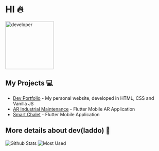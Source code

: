 
# HI 🔥

<p align="left">
  <img src="https://media.giphy.com/media/487L0pNZKONFN01oHO/giphy.gif" width="150px" title="developer">
</p>


## My Projects 💻
- [Dev Portfolio](https://thevladdo.netlify.app) - My personal website, developed in HTML, CSS and Vanilla JS
- [AR Industrial Maintenance](https://github.com/thevladdo/AR_Industrial_Maintenance) - Flutter Mobile AR Application
- [Smart Chalet](https://github.com/thevladdo/Smart_Chalet) - Flutter Mobile Application


 ## More details about dev(laddo) 🧲

<img align="center" alt="Github Stats" src="https://github-readme-stats.vercel.app/api?username=thevladdo&count_private=true&show_icons=true&theme=dark" />

<img align="center" alt="Most Used" src="https://github-readme-stats.vercel.app/api/top-langs/?username=thevladdo&theme=dark&layout=compact" />
